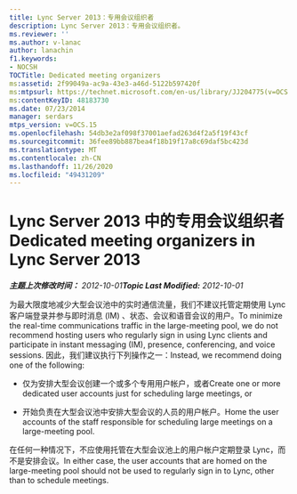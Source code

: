 ```yaml
---
title: Lync Server 2013：专用会议组织者
description: Lync Server 2013：专用会议组织者。
ms.reviewer: ''
ms.author: v-lanac
author: lanachin
f1.keywords:
- NOCSH
TOCTitle: Dedicated meeting organizers
ms:assetid: 2f99049a-ac9a-43e3-a46d-5122b597420f
ms:mtpsurl: https://technet.microsoft.com/en-us/library/JJ204775(v=OCS.15)
ms:contentKeyID: 48183730
ms.date: 07/23/2014
manager: serdars
mtps_version: v=OCS.15
ms.openlocfilehash: 54db3e2af098f37001aefad263d4f2a5f19f43cf
ms.sourcegitcommit: 36fee89bb887bea4f18b19f17a8c69daf5bc423d
ms.translationtype: MT
ms.contentlocale: zh-CN
ms.lasthandoff: 11/26/2020
ms.locfileid: "49431209"
---
```

# <a name="dedicated-meeting-organizers-in-lync-server-2013"></a><span data-ttu-id="aadb2-103">Lync Server 2013 中的专用会议组织者</span><span class="sxs-lookup"><span data-stu-id="aadb2-103">Dedicated meeting organizers in Lync Server 2013</span></span>

<div data-xmlns="http://www.w3.org/1999/xhtml">

<div class="topic" data-xmlns="http://www.w3.org/1999/xhtml" data-msxsl="urn:schemas-microsoft-com:xslt" data-cs="https://msdn.microsoft.com/">

<div data-asp="https://msdn2.microsoft.com/asp">



</div>

<div id="mainSection">

<div id="mainBody"><span data-ttu-id="aadb2-104">

<span> </span></span><span class="sxs-lookup"><span data-stu-id="aadb2-104">

<span> </span></span></span>

<span data-ttu-id="aadb2-105">_**主题上次修改时间：** 2012-10-01_</span><span class="sxs-lookup"><span data-stu-id="aadb2-105">_**Topic Last Modified:** 2012-10-01_</span></span>

<span data-ttu-id="aadb2-106">为最大限度地减少大型会议池中的实时通信流量，我们不建议托管定期使用 Lync 客户端登录并参与即时消息 (IM) 、状态、会议和语音会议的用户。</span><span class="sxs-lookup"><span data-stu-id="aadb2-106">To minimize the real-time communications traffic in the large-meeting pool, we do not recommend hosting users who regularly sign in using Lync clients and participate in instant messaging (IM), presence, conferencing, and voice sessions.</span></span> <span data-ttu-id="aadb2-107">因此，我们建议执行下列操作之一：</span><span class="sxs-lookup"><span data-stu-id="aadb2-107">Instead, we recommend doing one of the following:</span></span>

  - <span data-ttu-id="aadb2-108">仅为安排大型会议创建一个或多个专用用户帐户，或者</span><span class="sxs-lookup"><span data-stu-id="aadb2-108">Create one or more dedicated user accounts just for scheduling large meetings, or</span></span>

  - <span data-ttu-id="aadb2-109">开始负责在大型会议池中安排大型会议的人员的用户帐户。</span><span class="sxs-lookup"><span data-stu-id="aadb2-109">Home the user accounts of the staff responsible for scheduling large meetings on a large-meeting pool.</span></span>

<span data-ttu-id="aadb2-110">在任何一种情况下，不应使用托管在大型会议池上的用户帐户定期登录 Lync，而不是安排会议。</span><span class="sxs-lookup"><span data-stu-id="aadb2-110">In either case, the user accounts that are homed on the large-meeting pool should not be used to regularly sign in to Lync, other than to schedule meetings.</span></span>

<span data-ttu-id="aadb2-111"></div>

<span> </span>

</div>

</div>

</span><span class="sxs-lookup"><span data-stu-id="aadb2-111"></div>

<span> </span>

</div>

</div>

</span></span></div>

